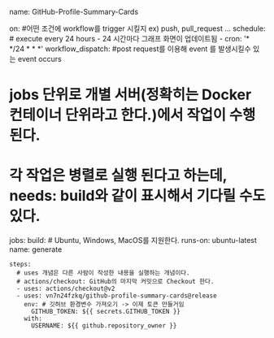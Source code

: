 name: GitHub-Profile-Summary-Cards
 
on: #어떤 조건에 workflow를 trigger 시킬지 ex) push, pull_request ...
  schedule: # execute every 24 hours - 24 시간마다 그래프 화면이 업데이트됨
    - cron: '* */24 * * *' 
  workflow_dispatch: #post request를 이용해 event 를 발생시킬수 있는 event occurs
 
# jobs 단위로 개별 서버(정확히는 Docker 컨테이너 단위라고 한다.)에서 작업이 수행된다.
# 각 작업은 병렬로 실행 된다고 하는데, needs: build와 같이 표시해서 기다릴 수도 있다.
jobs:
  build:
    # Ubuntu, Windows, MacOS를 지원한다.
    runs-on: ubuntu-latest
    name: generate
    
    steps:
      # uses 개념은 다른 사람이 작성한 내용을 실행하는 개념이다.
      # actions/checkout: GitHub의 마지막 커밋으로 Checkout 한다.
      - uses: actions/checkout@v2
      - uses: vn7n24fzkq/github-profile-summary-cards@release
        env: # 깃허브 환경변수 가져오기 -> 이제 토큰 만들거임
          GITHUB_TOKEN: ${{ secrets.GITHUB_TOKEN }}
        with:
          USERNAME: ${{ github.repository_owner }}
